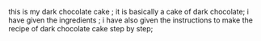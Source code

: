this is my  dark chocolate cake ;
it is basically a  cake of dark chocolate;
i have  given the ingredients ;
i have also  given the instructions to make the recipe of dark chocolate cake step by step;
